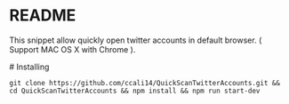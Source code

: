 # README

This snippet allow quickly open twitter accounts in default browser. ( Support MAC OS X with Chrome ).

# Installing

```
git clone https://github.com/ccali14/QuickScanTwitterAccounts.git && cd QuickScanTwitterAccounts && npm install && npm run start-dev
```
